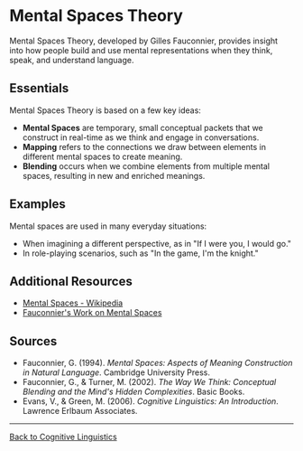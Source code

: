 # Mental Spaces Theory

Mental Spaces Theory, developed by Gilles Fauconnier, provides insight into how people build and use mental representations when they think, speak, and understand language.

## Essentials

Mental Spaces Theory is based on a few key ideas:

- **Mental Spaces** are temporary, small conceptual packets that we construct in real-time as we think and engage in conversations.
- **Mapping** refers to the connections we draw between elements in different mental spaces to create meaning.
- **Blending** occurs when we combine elements from multiple mental spaces, resulting in new and enriched meanings.

## Examples

Mental spaces are used in many everyday situations:

- When imagining a different perspective, as in "If I were you, I would go."
- In role-playing scenarios, such as "In the game, I'm the knight."

## Additional Resources

- [Mental Spaces - Wikipedia](https://en.wikipedia.org/wiki/Mental_space)
- [Fauconnier's Work on Mental Spaces](http://cogsci.ucsd.edu/~faucon/)

## Sources

- Fauconnier, G. (1994). *Mental Spaces: Aspects of Meaning Construction in Natural Language*. Cambridge University Press.
- Fauconnier, G., & Turner, M. (2002). *The Way We Think: Conceptual Blending and the Mind's Hidden Complexities*. Basic Books.
- Evans, V., & Green, M. (2006). *Cognitive Linguistics: An Introduction*. Lawrence Erlbaum Associates.

---

[Back to Cognitive Linguistics](../README.md)
